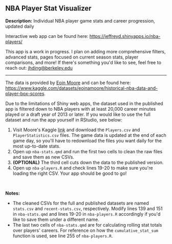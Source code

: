 ## NBA Player Stat Visualizer
**Description:** Individual NBA player game stats and career progression, updated daily

Interactive web app can be found here: https://jeffreyd.shinyapps.io/nba-players/

This app is a work in progress. I plan on adding more comprehensive filters, advanced stats, pages focused on current season stats, player comparisons, and more! If there's something you'd like to see, feel free to reach out: jhding@berkeley.edu

___

The data is provided by [Eoin Moore](https://www.linkedin.com/in/eoin-moore-a336838/) and can be found here:
https://www.kaggle.com/datasets/eoinamoore/historical-nba-data-and-player-box-scores.

Due to the limitations of Shiny web apps, the dataset used in the published app is filtered down to NBA players with at least 20,000 career minutes played or a draft year of 2013 or later. If you would like to use the full dataset and run the app yourself in RStudio, see below:

  1. Visit Moore's Kaggle [link](https://www.kaggle.com/datasets/eoinamoore/historical-nba-data-and-player-box-scores) and download the `Players.csv` and `PlayerStatistics.csv` files. The game data is updated at the end of each game day, so you'll have to redownload the files you want daily for the most up-to-date stats.
  2. Open up `nba-stats.qmd` and run the first two cells to clean the raw files and save them as new CSVs.
  3. **(OPTIONAL)** The third cell cuts down the data to the published version.
  4. Open up `nba-players.R` and check lines 19-20 to make sure you're loading the right CSV. Your app should be good to go!


<br>

**Notes:**
- The cleaned CSVs for the full and published datasets are named `stats.csv` and `recent-stats.csv`, respectively. Modify lines 139 and 151 in `nba-stats.qmd` and lines 19-20 in `nba-players.R` accordingly if you'd like to save them under a different name.
- The last two cells of `nba-stats.qmd` are for calculating rolling stat totals over players' careers. For reference on how the `cumulative_stat_sum` function is used, see line 255 of `nba-players.R`.
